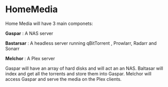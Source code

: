 # HomeMedia

Home Media will have 3 main componets:

**Gaspar** : A NAS server

**Bastarsar** : A headless server running qBitTorrent , Prowlarr, Radarr and Sonarr

**Melchor** : A Plex server

Gaspar will have an array of hard disks and will act an an NAS. Baltasar will index and get all the torrents and store them into Gaspar. Melchor will access Gaspar and serve the media on the Plex clients.


